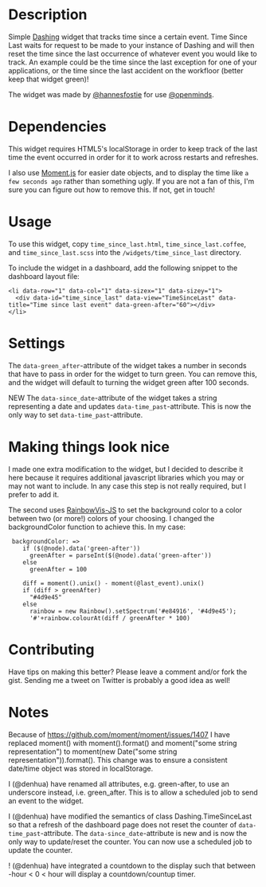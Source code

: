 # Description

Simple [Dashing](http://shopify.github.com/dashing) widget that tracks time since a certain event. Time Since Last waits for request to be made to your instance of Dashing and will then reset the time since the last occurrence of whatever event you would like to track. An example could be the time since the last exception for one of your applications, or the time since the last accident on the workfloor (better keep that widget green)!

The widget was made by [@hannesfostie](http://twitter.com/hannesfostie) for use [@openminds](http://www.openminds.be). 

# Dependencies

This widget requires HTML5's localStorage in order to keep track of the last time the event occurred in order for it to work across restarts and refreshes.

I also use [Moment.js](http://momentjs.com/) for easier date objects, and to display the time like `a few seconds ago` rather than something ugly. If you are not a fan of this, I'm sure you can figure out how to remove this. If not, get in touch!

# Usage

To use this widget, copy `time_since_last.html`, `time_since_last.coffee`, and `time_since_last.scss` into the `/widgets/time_since_last` directory.

To include the widget in a dashboard, add the following snippet to the dashboard layout file:
```
<li data-row="1" data-col="1" data-sizex="1" data-sizey="1">
  <div data-id="time_since_last" data-view="TimeSinceLast" data-title="Time since last event" data-green-after="60"></div>
</li>
```

# Settings

The `data-green_after`-attribute of the widget takes a number in seconds that have to pass in order for the widget to turn green. You can remove this, and the widget will default to turning the widget green after 100 seconds.

NEW
The `data-since_date`-attribute of the widget takes a string representing a date and updates `data-time_past`-attribute. This is now the only way to set `data-time_past`-attribute.

# Making things look nice

I made one extra modification to the widget, but I decided to describe it here because it requires additional javascript libraries which you may or may not want to include. In any case this step is not really required, but I prefer to add it.

The second uses [RainbowVis-JS](https://github.com/anomal/RainbowVis-JS) to set the background color to a color between two (or more!) colors of your choosing. I changed the backgroundColor function to achieve this. In my case:

```
 backgroundColor: =>
    if ($(@node).data('green-after'))
      greenAfter = parseInt($(@node).data('green-after'))
    else
      greenAfter = 100

    diff = moment().unix() - moment(@last_event).unix()
    if (diff > greenAfter)
      "#4d9e45"
    else
      rainbow = new Rainbow().setSpectrum('#e84916', '#4d9e45');
      '#'+rainbow.colourAt(diff / greenAfter * 100)
```

# Contributing

Have tips on making this better? Please leave a comment and/or fork the gist. Sending me a tweet on Twitter is probably a good idea as well!

# Notes
Because of https://github.com/moment/moment/issues/1407 I have replaced moment() with moment().format() and moment("some string representation") to moment(new Date("some string representation")).format(). This change was to ensure a consistent date/time object was stored in localStorage.

I (@denhua) have renamed all attributes, e.g. green-after, to use an underscore instead, i.e. green_after. This is to allow a scheduled job to send an event to the widget.

I (@denhua) have modified the semantics of class Dashing.TimeSinceLast so that a refresh of the dashboard page does not reset the counter of `data-time_past`-attribute. The `data-since_date`-attribute is new and is now the only way to update/reset the counter. You can now use a scheduled job to update the counter.

! (@denhua) have integrated a countdown to the display such that between -hour < 0 < hour will display a countdown/countup timer.